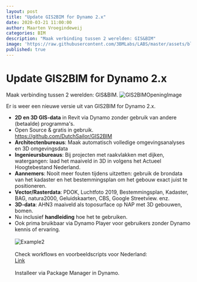 ```yaml
---
layout: post
title: "Update GIS2BIM for Dynamo 2.x"
date: 2020-03-21 11:00:00
author: Maarten Vroegindeweij
categories: BIM
description: "Maak verbinding tussen 2 werelden: GIS&BIM"
image: 'https://raw.githubusercontent.com/3BMLabs/LABS/master/assets/blog_assets/2020-03-21/GIS2BIMOpeningImage.png'
published: true
---
```


# Update GIS2BIM for Dynamo 2.x

Maak verbinding tussen 2 werelden: GIS&BIM.
![GIS2BIMOpeningImage](https://raw.githubusercontent.com/3BMLabs/LABS/master/assets/blog_assets/2020-03-21/GIS2BIMOpeningImage.png)

Er is weer een nieuwe versie uit van GIS2BIM for Dynamo 2.x.
* **2D en 3D GIS-data** in Revit via Dynamo zonder gebruik van andere (betaalde) programma's.
* Open Source & gratis in gebruik. https://github.com/DutchSailor/GIS2BIM
* **Architectenbureaus**: Maak automatisch volledige omgevingsanalyses en 3D omgevingsdata
* **Ingenieursbureaus**: Bij projecten met raakvlakken met dijken, watergangen: laad het maaiveld in 3D in volgens het Actueel Hoogtebestand Nederland.
* **Aannemers**: Nooit meer fouten tijdens uitzetten: gebruik de brondata van het kadaster en het bestemmingsplan om het gebouw exact juist te positioneren.
* **Vector/Rasterdata**: PDOK, Luchtfoto 2019, Bestemmingsplan, Kadaster, BAG, natura2000, Geluidskaarten, CBS, Google Streetview. enz.
* **3D-data**: AHN3 maaiveld als toposurface op NAP met 3D gebouwen, bomen.
* Nu inclusief **handleiding** hoe het te gebruiken.
* Ook prima bruikbaar via Dynamo Player voor gebruikers zonder Dynamo kennis of ervaring.
<br><br>
![Example2](https://raw.githubusercontent.com/3BMLabs/LABS/master/assets/blog_assets/2020-03-21/Example2.gif)
<br><br>
Check workflows en voorbeeldscripts voor Nederland: <br>
[Link](https://github.com/DutchSailor/GIS2BIM/wiki/Workflows-2.x-Nederland)
<br><br>
Installeer via Package Manager in Dynamo. 
